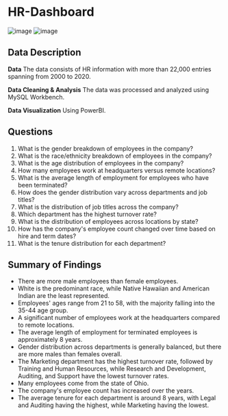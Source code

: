 # HR-Dashboard

![image](https://raw.githubusercontent.com/malindard/hr-dashboard/HR-Employee-Report-1.png)
![image](https://raw.githubusercontent.com/malindard/hr-dashboard/HR-Employee-Report-2.png)

## Data Description

**Data** 
The data consists of HR information with more than 22,000 entries spanning from 2000 to 2020.

**Data Cleaning & Analysis**
The data was processed and analyzed using MySQL Workbench.

**Data Visualization**
Using PowerBI.

## Questions

1. What is the gender breakdown of employees in the company?
2. What is the race/ethnicity breakdown of employees in the company?
3. What is the age distribution of employees in the company?
4. How many employees work at headquarters versus remote locations?
5. What is the average length of employment for employees who have been terminated?
6. How does the gender distribution vary across departments and job titles?
7. What is the distribution of job titles across the company?
8. Which department has the highest turnover rate?
9. What is the distribution of employees across locations by state?
10. How has the company's employee count changed over time based on hire and term dates?
11. What is the tenure distribution for each department?

## Summary of Findings
* There are more male employees than female employees.
* White is the predominant race, while Native Hawaiian and American Indian are the least represented.
* Employees' ages range from 21 to 58, with the majority falling into the 35-44 age group.
* A significant number of employees work at the headquarters compared to remote locations.
* The average length of employment for terminated employees is approximately 8 years.
* Gender distribution across departments is generally balanced, but there are more males than females overall.
* The Marketing department has the highest turnover rate, followed by Training and Human Resources, while Research and Development, Auditing, and Support have the lowest turnover rates.
* Many employees come from the state of Ohio.
* The company's employee count has increased over the years.
* The average tenure for each department is around 8 years, with Legal and Auditing having the highest, while Marketing having the lowest.
